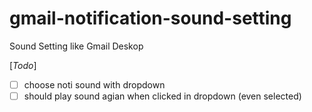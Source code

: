# gmail-notification-sound-setting
Sound Setting like Gmail Deskop

[*Todo*]
- [ ] choose noti sound with dropdown
- [ ] should play sound agian when clicked in dropdown (even selected)
